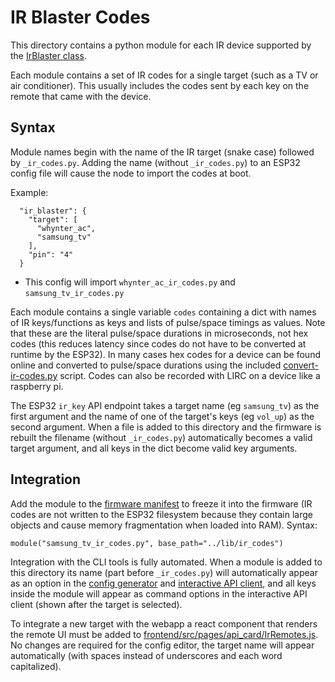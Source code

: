 # IR Blaster Codes

This directory contains a python module for each IR device supported by the [IrBlaster class](devices/IrBlaster.py).

Each module contains a set of IR codes for a single target (such as a TV or air conditioner). This usually includes the codes sent by each key on the remote that came with the device.

## Syntax

Module names begin with the name of the IR target (snake case) followed by `_ir_codes.py`. Adding the name (without `_ir_codes.py`) to an ESP32 config file will cause the node to import the codes at boot.

Example:
```
  "ir_blaster": {
    "target": [
      "whynter_ac",
      "samsung_tv"
    ],
    "pin": "4"
  }
```
* This config will import `whynter_ac_ir_codes.py` and `samsung_tv_ir_codes.py`

Each module contains a single variable `codes` containing a dict with names of IR keys/functions as keys and lists of pulse/space timings as values. Note that these are the literal pulse/space durations in microseconds, not hex codes (this reduces latency since codes do not have to be converted at runtime by the ESP32). In many cases hex codes for a device can be found online and converted to pulse/space durations using the included [convert-ir-codes.py](CLI/convert-ir-codes.py) script. Codes can also be recorded with LIRC on a device like a raspberry pi.

The ESP32 `ir_key` API endpoint takes a target name (eg `samsung_tv`) as the first argument and the name of one of the target's keys (eg `vol_up`) as the second argument. When a file is added to this directory and the firmware is rebuilt the filename (without `_ir_codes.py`) automatically becomes a valid target argument, and all keys in the dict become valid key arguments.

## Integration

Add the module to the [firmware manifest](firmware/manifest.py) to freeze it into the firmware (IR codes are not written to the ESP32 filesystem because they contain large objects and cause memory fragmentation when loaded into RAM). Syntax:
```
module("samsung_tv_ir_codes.py", base_path="../lib/ir_codes")
```

Integration with the CLI tools is fully automated. When a module is added to this directory its name (part before `_ir_codes.py`) will automatically appear as an option in the [config generator](CLI/config_generator.py) and [interactive API client](CLI/api_client.py), and all keys inside the module will appear as command options in the interactive API client (shown after the target is selected).

To integrate a new target with the webapp a react component that renders the remote UI must be added to [frontend/src/pages/api_card/IrRemotes.js](frontend/src/pages/api_card/IrRemotes.js). No changes are required for the config editor, the target name will appear automatically (with spaces instead of underscores and each word capitalized).
